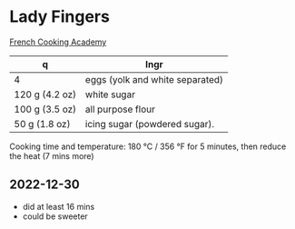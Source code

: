 # Lady Fingers


[French Cooking Academy](https://www.youtube.com/watch?v=H_qUF4YLqbA)

q | Ingr
--- | ---
4 | eggs (yolk and white separated)
120 g (4.2 oz) | white sugar
100 g (3.5 oz) | all purpose flour
50 g (1.8 oz) | icing sugar (powdered sugar).

Cooking time and temperature: 180 °C / 356 °F for 5 minutes, then reduce the heat (7 mins more)

## 2022-12-30
- did at least 16 mins
- could be sweeter